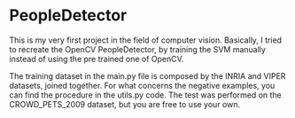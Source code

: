 # PeopleDetector
This is my very first project in the field of computer vision. Basically, I tried to recreate the OpenCV PeopleDetector, 
by training the SVM manually instead of using the pre trained one of OpenCV. 

The training dataset in the main.py file is composed by the INRIA and VIPER datasets, joined together. For what concerns 
the negative examples, you can find the procedure in the utils.py code. The test was performed on the CROWD_PETS_2009 
dataset, but you are free to use your own.
